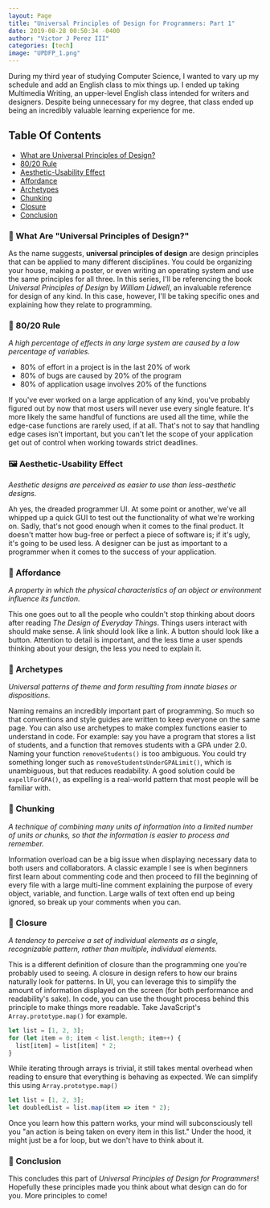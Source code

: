 ```yaml
---
layout: Page
title: "Universal Principles of Design for Programmers: Part 1"
date: 2019-08-28 00:50:34 -0400
author: "Victor J Perez III"
categories: [tech]
image: "UPDFP_1.png"
---
```


During my third year of studying Computer Science, I wanted to vary up my schedule and add an English class to mix things up. I ended up taking Multimedia Writing, an upper-level English class intended for writers and designers. Despite being unnecessary for my degree, that class ended up being an incredibly valuable learning experience for me.

## Table Of Contents

- [What are Universal Principles of Design?](#what)
- [80/20 Rule](#80/20)
- [Aesthetic-Usability Effect](#Aesthetic-Usability)
- [Affordance](#Affordance)
- [Archetypes](#Archetypes)
- [Chunking](#Chunking)
- [Closure](#Closure)
- [Conclusion](#Conclusion)

### 🤷‍ What Are "Universal Principles of Design?" <a name="what"></a>

As the name suggests, **universal principles of design** are design principles that can be applied to many different disciplines. You could be organizing your house, making a poster, or even writing an operating system and use the same principles for all three. In this series, I'll be referencing the book _Universal Principles of Design_ by _William Lidwell_, an invaluable reference for design of any kind. In this case, however, I'll be taking specific ones and explaining how they relate to programming.

### 📏 80/20 Rule <a name="80/20"></a>

_A high percentage of effects in any large system are caused by a low percentage of variables._

- 80% of effort in a project is in the last 20% of work
- 80% of bugs are caused by 20% of the program
- 80% of application usage involves 20% of the functions

If you've ever worked on a large application of any kind, you've probably figured out by now that most users will never use every single feature. It's more likely the same handful of functions are used all the time, while the edge-case functions are rarely used, if at all. That's not to say that handling edge cases isn't important, but you can't let the scope of your application get out of control when working towards strict deadlines.

### 🖼 Aesthetic-Usability Effect<a name="Aesthetic-Usability"></a>

_Aesthetic designs are perceived as easier to use than less-aesthetic designs._

Ah yes, the dreaded programmer UI. At some point or another, we've all whipped up a quick GUI to test out the functionality of what we're working on. Sadly, that's not good enough when it comes to the final product. It doesn't matter how bug-free or perfect a piece of software is; if it's ugly, it's going to be used less. A designer can be just as important to a programmer when it comes to the success of your application.

### 🚪 Affordance<a name="Affordance"></a>

_A property in which the physical characteristics of an object or environment influence its function._

This one goes out to all the people who couldn't stop thinking about doors after reading _The Design of Everyday Things_. Things users interact with should make sense. A link should look like a link. A button should look like a button. Attention to detail is important, and the less time a user spends thinking about your design, the less you need to explain it.

### 💾 Archetypes<a name="Archetypes"></a>

_Universal patterns of theme and form resulting from innate biases or dispositions._

Naming remains an incredibly important part of programming. So much so that conventions and style guides are written to keep everyone on the same page. You can also use archetypes to make complex functions easier to understand in code. For example: say you have a program that stores a list of students, and a function that removes students with a GPA under 2.0. Naming your function `removeStudents()` is too ambiguous. You could try something longer such as `removeStudentsUnderGPALimit()`, which is unambiguous, but that reduces readability. A good solution could be `expellForGPA()`, as expelling is a real-world pattern that most people will be familiar with.

### 🎒 Chunking<a name="Chunking"></a>

_A technique of combining many units of information into a limited number of units or chunks, so that the information is easier to process and remember._

Information overload can be a big issue when displaying necessary data to both users and collaborators. A classic example I see is when beginners first learn about commenting code and then proceed to fill the beginning of every file with a large multi-line comment explaining the purpose of every object, variable, and function. Large walls of text often end up being ignored, so break up your comments when you can.

### 🧩 Closure<a name="Closure"></a>

_A tendency to perceive a set of individual elements as a single, recognizable pattern, rather than multiple, individual elements._

This is a different definition of closure than the programming one you're probably used to seeing. A closure in design refers to how our brains naturally look for patterns. In UI, you can leverage this to simplify the amount of information displayed on the screen (for both performance and readability's sake). In code, you can use the thought process behind this principle to make things more readable. Take JavaScript's `Array.prototype.map()` for example.

```javascript
let list = [1, 2, 3];
for (let item = 0; item < list.length; item++) {
  list[item] = list[item] * 2;
}
```

While iterating through arrays is trivial, it still takes mental overhead when reading to ensure that everything is behaving as expected. We can simplify this using `Array.prototype.map()`

```javascript
let list = [1, 2, 3];
let doubledList = list.map(item => item * 2);
```

Once you learn how this pattern works, your mind will subconsciously tell you "an action is being taken on every item in this list." Under the hood, it might just be a for loop, but we don't have to think about it.

### 🙇‍ Conclusion<a name="Conclusion"></a>

This concludes this part of _Universal Principles of Design for Programmers_! Hopefully these principles made you think about what design can do for you. More principles to come!
